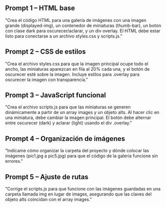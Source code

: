 ## Prompt 1 – HTML base
"Crea el código HTML para una galería de imágenes con una imagen grande (displayed-img), un contenedor de miniaturas (thumb-bar), un botón con clase dark para oscurecer/aclarar, y un div overlay. El HTML debe estar listo para conectarse a un archivo styles.css y scripts.js."

## Prompt 2 – CSS de estilos
"Crea el archivo styles.css para que la imagen principal ocupe todo el ancho, las miniaturas aparezcan en fila al 20% cada una, y el botón de oscurecer esté sobre la imagen. Incluye estilos para .overlay para oscurecer la imagen con transparencia."

## Prompt 3 – JavaScript funcional
"Crea el archivo scripts.js para que las miniaturas se generen dinámicamente a partir de un array images y un objeto alts. Al hacer clic en una miniatura, debe cambiar la imagen principal. El botón debe alternar entre oscurecer (dark) y aclarar (light) usando el div .overlay."

## Prompt 4 – Organización de imágenes
"Indícame cómo organizar la carpeta del proyecto y dónde colocar las imágenes (pic1.jpg a pic5.jpg) para que el código de la galería funcione sin errores."

## Prompt 5 – Ajuste de rutas
"Corrige el scripts.js para que funcione con las imágenes guardadas en una carpeta llamada img en lugar de images, asegurando que las claves del objeto alts coincidan con el array images."
